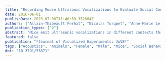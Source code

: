 ```yaml
---
title: "Recording Mouse Ultrasonic Vocalizations to Evaluate Social Communication"
date: 2016-06-01
publishDate: 2023-07-06T11:40:33.352864Z
authors: ["Allain-Thibeault Ferhat", "Nicolas Torquet", "Anne-Marie Le Sourd", "Fabrice de Chaumont", "Jean-Christophe Olivo-Marin", "Philippe Faure", "Thomas Bourgeron", "Elodie Ey"]
publication_types: ["2"]
abstract: "Mice emit ultrasonic vocalizations in different contexts throughout development and in adulthood. These vocal signals are now currently used as proxies for modeling the genetic bases of vocal communication deficits. Characterizing the vocal behavior of mouse models carrying mutations in genes associated with neuropsychiatric disorders such as autism spectrum disorders will help to understand the mechanisms leading to social communication deficits. We provide here protocols to reliably elicit ultrasonic vocalizations in pups and in adult mice. This standardization will help reduce inter-study variability due to the experimental settings. Pup isolation calls are recorded throughout development from individual pups isolated from dam and littermates. In adulthood, vocalizations are recorded during same-sex interactions (without a sexual component) by exposing socially motivated males or females to an unknown same-sex conspecific. We also provide a protocol to record vocalizations from adult males exposed to an estrus female. In this context, there is a sexual component in the interaction. These protocols are established to elicit a large amount of ultrasonic vocalizations in laboratory mice. However, we point out the important inter-individual variability in the vocal behavior of mice, which should be taken into account by recording a minimal number of individuals (at least 12 in each condition). These recordings of ultrasonic vocalizations are used to evaluate the call rate, the vocal repertoire and the acoustic structure of the calls. Data are combined with the analysis of synchronous video recordings to provide a more complete view on social communication in mice. These protocols are used to characterize the vocal communication deficits in mice lacking ProSAP1/Shank2, a gene associated with autism spectrum disorders. More ultrasonic vocalizations recordings can also be found on the mouseTube database, developed to favor the exchange of such data."
featured: false
publication: "*Journal of Visualized Experiments: JoVE*"
tags: ["Acoustics", "Animals", "Female", "Male", "Mice", "Social Behavior", "Ultrasonics", "Video Recording", "Vocalization", "Animal"]
doi: "10.3791/53871"
---
```


